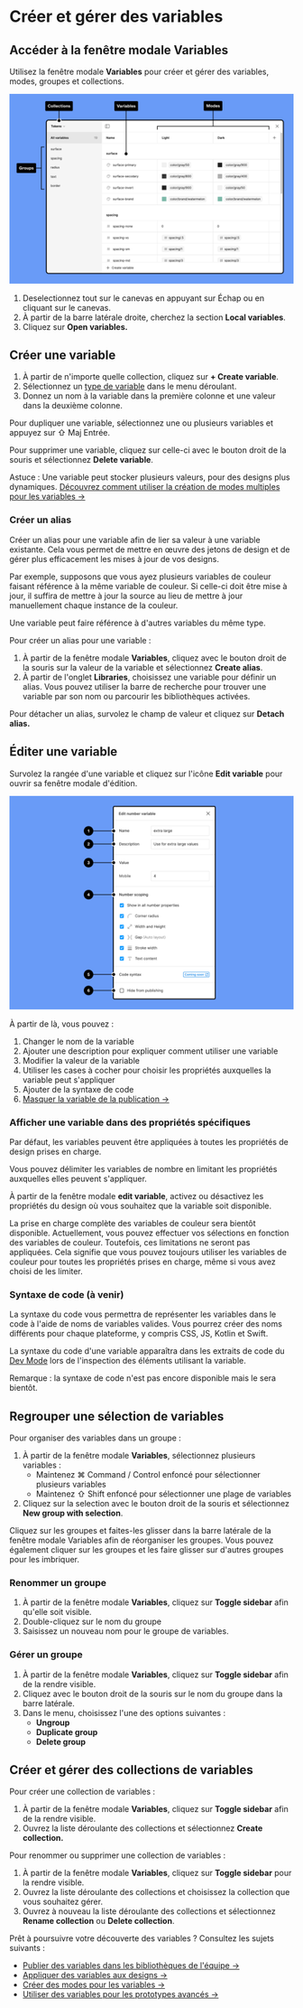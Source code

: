 # Créer et gérer des variables

## Accéder à la fenêtre modale Variables

Utilisez la fenêtre modale **Variables** pour créer et gérer des variables, modes, groupes et collections.

![Éditer les variables depuis la modal d'édition](./links/variables-modal.png)

1. Deselectionnez tout sur le canevas en appuyant sur Échap ou en cliquant sur le canevas.
2. À partir de la barre latérale droite, cherchez la section **Local variables**.
3. Cliquez sur **Open variables.**

## Créer une variable

1. À partir de n'importe quelle collection, cliquez sur **\+ Create variable**.
2. Sélectionnez un [type de variable](https://help.figma.com/hc/en-us/articles/14506821864087/) dans le menu déroulant.
3. Donnez un nom à la variable dans la première colonne et une valeur dans la deuxième colonne.

Pour dupliquer une variable, sélectionnez une ou plusieurs variables et appuyez sur ⇧ Maj Entrée.

Pour supprimer une variable, cliquez sur celle-ci avec le bouton droit de la souris et sélectionnez **Delete variable**.

Astuce : Une variable peut stocker plusieurs valeurs, pour des designs plus dynamiques. [Découvrez comment utiliser la création de modes multiples pour les variables →](https://help.figma.com/hc/en-us/articles/15343816063383)

### Créer un alias

Créer un alias pour une variable afin de lier sa valeur à une variable existante. Cela vous permet de mettre en œuvre des jetons de design et de gérer plus efficacement les mises à jour de vos designs.

Par exemple, supposons que vous ayez plusieurs variables de couleur faisant référence à la même variable de couleur. Si celle-ci doit être mise à jour, il suffira de mettre à jour la source au lieu de mettre à jour manuellement chaque instance de la couleur.

Une variable peut faire référence à d'autres variables du même type.

Pour créer un alias pour une variable :

1. À partir de la fenêtre modale **Variables**, cliquez avec le bouton droit de la souris sur la valeur de la variable et sélectionnez **Create alias**.
2. À partir de l'onglet **Libraries**, choisissez une variable pour définir un alias. Vous pouvez utiliser la barre de recherche pour trouver une variable par son nom ou parcourir les bibliothèques activées.

Pour détacher un alias, survolez le champ de valeur et cliquez sur **Detach alias.**

## Éditer une variable

Survolez la rangée d'une variable et cliquez sur l'icône **Edit variable** pour ouvrir sa fenêtre modale d'édition.

![Éditer les variables depuis la modal d'édition](./links/edit-variable-modal.png)

À partir de là, vous pouvez :

1. Changer le nom de la variable
2. Ajouter une description pour expliquer comment utiliser une variable
3. Modifier la valeur de la variable
4. Utiliser les cases à cocher pour choisir les propriétés auxquelles la variable peut s'appliquer
5. Ajouter de la syntaxe de code
6. [Masquer la variable de la publication →](https://help.figma.com/hc/en-us/articles/360039238193)

### Afficher une variable dans des propriétés spécifiques

Par défaut, les variables peuvent être appliquées à toutes les propriétés de design prises en charge.

Vous pouvez délimiter les variables de nombre en limitant les propriétés auxquelles elles peuvent s'appliquer.

À partir de la fenêtre modale **edit variable**, activez ou désactivez les propriétés du design où vous souhaitez que la variable soit disponible.

La prise en charge complète des variables de couleur sera bientôt disponible. Actuellement, vous pouvez effectuer vos sélections en fonction des variables de couleur. Toutefois, ces limitations ne seront pas appliquées. Cela signifie que vous pouvez toujours utiliser les variables de couleur pour toutes les propriétés prises en charge, même si vous avez choisi de les limiter.

### Syntaxe de code (à venir)

La syntaxe du code vous permettra de représenter les variables dans le code à l'aide de noms de variables valides. Vous pourrez créer des noms différents pour chaque plateforme, y compris CSS, JS, Kotlin et Swift.

La syntaxe du code d'une variable apparaîtra dans les extraits de code du [Dev Mode](https://help.figma.com/hc/en-us/articles/15023124644247) lors de l'inspection des éléments utilisant la variable.

Remarque : la syntaxe de code n'est pas encore disponible mais le sera bientôt.

## Regrouper une sélection de variables

Pour organiser des variables dans un groupe :

1. À partir de la fenêtre modale **Variables**, sélectionnez plusieurs variables :
    - Maintenez ⌘ Command / Control enfoncé pour sélectionner plusieurs variables
    - Maintenez ⇧ Shift enfoncé pour sélectionner une plage de variables
2. Cliquez sur la selection avec le bouton droit de la souris et sélectionnez **New group with selection**.

Cliquez sur les groupes et faites-les glisser dans la barre latérale de la fenêtre modale Variables afin de réorganiser les groupes. Vous pouvez également cliquer sur les groupes et les faire glisser sur d'autres groupes pour les imbriquer.

### Renommer un groupe

1. À partir de la fenêtre modale **Variables**, cliquez sur **Toggle sidebar** afin qu'elle soit visible.
2. Double-cliquez sur le nom du groupe
3. Saisissez un nouveau nom pour le groupe de variables.

### Gérer un groupe

1. À partir de la fenêtre modale **Variables**, cliquez sur **Toggle sidebar** afin de la rendre visible.
2. Cliquez avec le bouton droit de la souris sur le nom du groupe dans la barre latérale.
3. Dans le menu, choisissez l'une des options suivantes :
    - **Ungroup**
    - **Duplicate group**
    - **Delete group**

## Créer et gérer des collections de variables

Pour créer une collection de variables :

1. À partir de la fenêtre modale **Variables**, cliquez sur **Toggle sidebar** afin de la rendre visible.
2. Ouvrez la liste déroulante des collections et sélectionnez **Create collection.**

Pour renommer ou supprimer une collection de variables :

1. À partir de la fenêtre modale **Variables**, cliquez sur **Toggle sidebar** pour la rendre visible.
2. Ouvrez la liste déroulante des collections et choisissez la collection que vous souhaitez gérer.
3. Ouvrez à nouveau la liste déroulante des collections et sélectionnez **Rename collection** ou **Delete collection**.

Prêt à poursuivre votre découverte des variables ? Consultez les sujets suivants :

- [Publier des variables dans les bibliothèques de l'équipe →](https://help.figma.com/hc/en-us/articles/360025508373-Publish-styles-and-components)
- [Appliquer des variables aux designs →](https://help.figma.com/hc/en-us/articles/15343107263511)
- [Créer des modes pour les variables →](https://help.figma.com/hc/en-us/articles/15343816063383)
- [Utiliser des variables pour les prototypes avancés →](https://help.figma.com/hc/en-us/articles/14506587589399)
